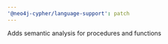 ```yaml
---
'@neo4j-cypher/language-support': patch
---
```


Adds semantic analysis for procedures and functions
